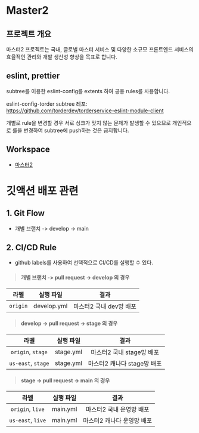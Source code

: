 # Master2

## 프로젝트 개요
마스터2 프로젝트는 국내, 글로벌 마스터 서비스 및 다양한 소규모 프론트엔드 서비스의 효율적인 관리와 개발 생산성 향상을 목표로 합니다.

## eslint, prettier
subtree를 이용한 eslint-config를 extents 하여 공용 rules를 사용합니다.

eslint-config-torder subtree 레포: https://github.com/torderdev/torderservice-eslint-module-client

개별로 rule을 변경할 경우 서로 싱크가 맞지 않는 문제가 발생할 수 있으므로 개인적으로 룰을 변경하여 subtree에 push하는 것은 금지합니다.

## Workspace
-  [마스터2](https://github.com/torderdev/master-client-2.0/tree/master/app/master)

# 깃액션 배포 관련

## 1. Git Flow
- 개별 브랜치 -> develop -> main

## 2. CI/CD Rule
- github labels를 사용하여 선택적으로 CI/CD를 실행할 수 있다.

> #### 개별 브랜치 -> pull request -> develop 의 경우

|        라벨         |    실행 파일    |       결과        |
|:-----------------:|:-----------:|:---------------:|
|     `origin`      | develop.yml | 마스터2 국내 dev망 배포 |

> #### develop -> pull request -> stage 의 경우

|         라벨         |   실행 파일   |         결과         |
|:------------------:|:---------:|:------------------:|
| `origin`, `stage`  | stage.yml | 마스터2 국내 stage망 배포  |
| `us-east`, `stage` | stage.yml | 마스터2 캐나다 stage망 배포 |

> #### stage -> pull request -> main 의 경우

|        라벨         |  실행 파일   |       결과        |
|:-----------------:|:--------:|:---------------:|
| `origin`, `live`  | main.yml | 마스터2 국내 운영망 배포  |
| `us-east`, `live` | main.yml | 마스터2 캐나다 운영망 배포 |
